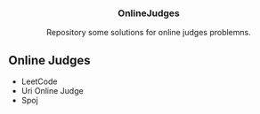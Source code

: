<h3 align="center"> 
OnlineJudges 
</h3> 
<p align="center"> 
Repository some solutions for online judges problemns.
</p> 

## Online Judges

- LeetCode 
- Uri Online Judge 
- Spoj
